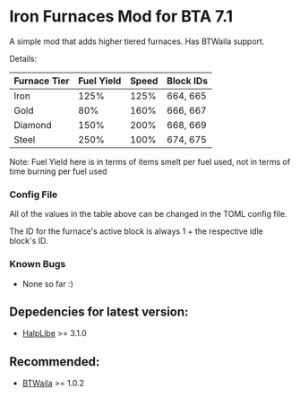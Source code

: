 # Iron Furnaces Mod for BTA 7.1

A simple mod that adds higher tiered furnaces.
Has BTWaila support.

Details: 

| Furnace Tier | Fuel Yield | Speed | Block IDs |
| ------------ | ---------- | ----- | --------- |
| Iron         | 125%       | 125%  | 664, 665  |
| Gold         | 80%        | 160%  | 666, 667  |
| Diamond      | 150%       | 200%  | 668, 669  |
| Steel        | 250%       | 100%  | 674, 675  |

Note: Fuel Yield here is in terms of items smelt per fuel used, not in terms of time burning per fuel used

### Config File
All of the values in the table above can be changed in the TOML config file.

The ID for the furnace's active block is always 1 + the respective idle block's ID.

### Known Bugs
- None so far :)

## Depedencies for latest version:
- [HalpLibe](https://github.com/Turnip-Labs/bta-halplibe) >= 3.1.0

## Recommended:
- [BTWaila](https://github.com/ToufouMaster/BTWaila) >= 1.0.2
